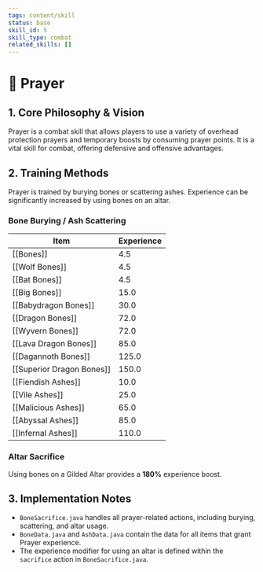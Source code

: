 ```yaml
---
tags: content/skill
status: base
skill_id: 5
skill_type: combat
related_skills: []
---
```


# 🙏 Prayer

## 1. Core Philosophy & Vision
Prayer is a combat skill that allows players to use a variety of overhead protection prayers and temporary boosts by consuming prayer points. It is a vital skill for combat, offering defensive and offensive advantages.

## 2. Training Methods
Prayer is trained by burying bones or scattering ashes. Experience can be significantly increased by using bones on an altar.

### Bone Burying / Ash Scattering
| Item                      | Experience |
| ------------------------- | ---------- |
| [[Bones]]                 | 4.5        |
| [[Wolf Bones]]            | 4.5        |
| [[Bat Bones]]             | 4.5        |
| [[Big Bones]]             | 15.0       |
| [[Babydragon Bones]]      | 30.0       |
| [[Dragon Bones]]          | 72.0       |
| [[Wyvern Bones]]          | 72.0       |
| [[Lava Dragon Bones]]     | 85.0       |
| [[Dagannoth Bones]]       | 125.0      |
| [[Superior Dragon Bones]] | 150.0      |
| [[Fiendish Ashes]]        | 10.0       |
| [[Vile Ashes]]            | 25.0       |
| [[Malicious Ashes]]       | 65.0       |
| [[Abyssal Ashes]]         | 85.0       |
| [[Infernal Ashes]]        | 110.0      |

### Altar Sacrifice
Using bones on a Gilded Altar provides a **180%** experience boost.

## 3. Implementation Notes
-   `BoneSacrifice.java` handles all prayer-related actions, including burying, scattering, and altar usage.
-   `BoneData.java` and `AshData.java` contain the data for all items that grant Prayer experience.
-   The experience modifier for using an altar is defined within the `sacrifice` action in `BoneSacrifice.java`.